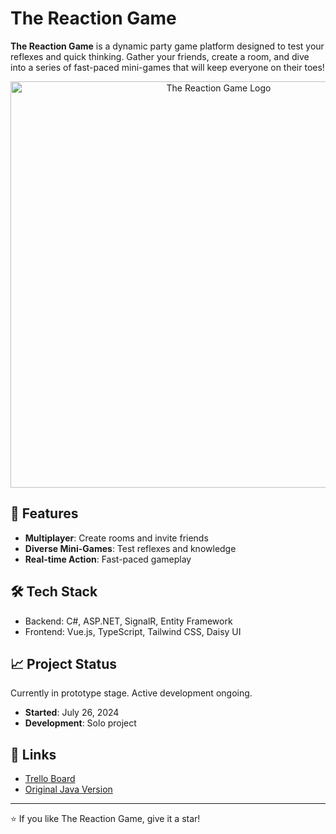 # The Reaction Game
<b>The Reaction Game</b> is a dynamic party game platform designed to test your reflexes and quick thinking. Gather your friends, create a room, and dive into a series of fast-paced mini-games that will keep everyone on their toes!

<p align="center">
  <img src="https://github.com/user-attachments/assets/f506cfcb-78ae-4bd4-81be-6799ecfc60f2" alt="The Reaction Game Logo" width="650"/>
</p>




## 🚀 Features

- **Multiplayer**: Create rooms and invite friends
- **Diverse Mini-Games**: Test reflexes and knowledge
- **Real-time Action**: Fast-paced gameplay

## 🛠 Tech Stack

- Backend: C#, ASP.NET, SignalR, Entity Framework
- Frontend: Vue.js, TypeScript, Tailwind CSS, Daisy UI

## 📈 Project Status

Currently in prototype stage. Active development ongoing.

- **Started**: July 26, 2024
- **Development**: Solo project

## 🔗 Links

- [Trello Board](https://trello.com/b/WFAAOLVO/reaktlyc)
- [Original Java Version](https://github.com/HiImDanix/Reaktly)

---

⭐ If you like The Reaction Game, give it a star!
